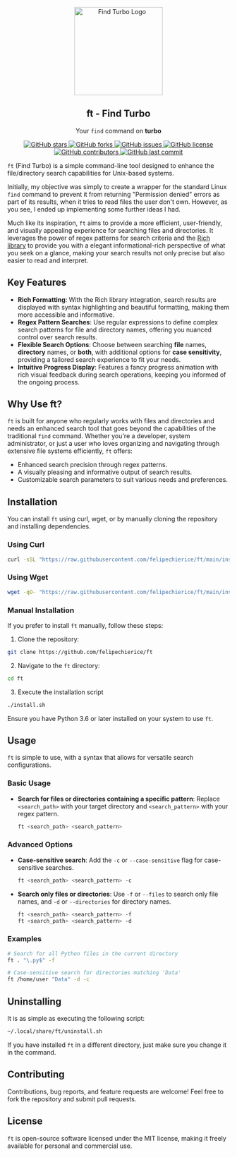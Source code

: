 <p align="center">
    <img width="200px" src="https://github.com/felipechierice/ft/blob/main/images/logo.png?raw=true" align="center" alt="Find Turbo Logo" />
    <h2 align="center">ft - Find Turbo</h2>
    <p align="center">Your <code>find</code> command on <strong>turbo</strong></p>
</p>

<p align="center">
    <a href="https://github.com/felipechierice/ft/stargazers">
        <img src="https://img.shields.io/github/stars/felipechierice/ft?style=social" alt="GitHub stars">
    </a>
    <a href="https://github.com/felipechierice/ft/network/members">
        <img src="https://img.shields.io/github/forks/felipechierice/ft?style=social" alt="GitHub forks">
    </a>
    <a href="https://github.com/felipechierice/ft/issues">
        <img src="https://img.shields.io/github/issues/felipechierice/ft" alt="GitHub issues">
    </a>
    <a href="https://github.com/felipechierice/ft/blob/main/LICENSE">
        <img src="https://img.shields.io/github/license/felipechierice/ft" alt="GitHub license">
    </a>
    <a href="https://github.com/felipechierice/ft/graphs/contributors">
        <img src="https://img.shields.io/github/contributors/felipechierice/ft" alt="GitHub contributors">
    </a>
    <a href="https://github.com/felipechierice/ft/commits/main">
        <img src="https://img.shields.io/github/last-commit/felipechierice/ft" alt="GitHub last commit">
    </a>
</p>

`ft` (Find Turbo) is a simple command-line tool designed to enhance the file/directory search capabilities for Unix-based systems.

Initially, my objective was simply to create a wrapper for the standard Linux `find` command to prevent it from returning "Permission denied" errors as part of its results, when it tries to read files the user don't own. However, as you see, I ended up implementing some further ideas I had.

Much like its inspiration, `ft` aims to provide a more efficient, user-friendly, and visually appealing experience for searching files and directories. It leverages the power of regex patterns for search criteria and the [Rich library](https://github.com/willmcgugan/rich) to provide you with a elegant informational-rich perspective of what you seek on a glance, making your search results not only precise but also easier to read and interpret.

## Key Features

- **Rich Formatting**: With the Rich library integration, search results are displayed with syntax highlighting and beautiful formatting, making them more accessible and informative.
- **Regex Pattern Searches**: Use regular expressions to define complex search patterns for file and directory names, offering you nuanced control over search results.
- **Flexible Search Options**: Choose between searching **file** names, **directory** names, or **both**, with additional options for **case sensitivity**, providing a tailored search experience to fit your needs.
- **Intuitive Progress Display**: Features a fancy progress animation with rich visual feedback during search operations, keeping you informed of the ongoing process.

## Why Use ft?

`ft` is built for anyone who regularly works with files and directories and needs an enhanced search tool that goes beyond the capabilities of the traditional `find` command. Whether you're a developer, system administrator, or just a user who loves organizing and navigating through extensive file systems efficiently, `ft` offers:

- Enhanced search precision through regex patterns.
- A visually pleasing and informative output of search results.
- Customizable search parameters to suit various needs and preferences.

## Installation

You can install `ft` using curl, wget, or by manually cloning the repository and installing dependencies. 

### Using Curl

```bash
curl -sSL "https://raw.githubusercontent.com/felipechierice/ft/main/install.sh" | bash -s -- --clone
```

### Using Wget

```bash
wget -qO- "https://raw.githubusercontent.com/felipechierice/ft/main/install.sh" | bash -s -- --clone
```

### Manual Installation

If you prefer to install `ft` manually, follow these steps:

1. Clone the repository:

```bash
git clone https://github.com/felipechierice/ft
```

2. Navigate to the `ft` directory:

```bash
cd ft
```

3. Execute the installation script

```bash
./install.sh
```

Ensure you have Python 3.6 or later installed on your system to use `ft`.

## Usage

`ft` is simple to use, with a syntax that allows for versatile search configurations.

### Basic Usage

- **Search for files or directories containing a specific pattern**: Replace `<search_path>` with your target directory and `<search_pattern>` with your regex pattern.

  ```bash
  ft <search_path> <search_pattern>
  ```

### Advanced Options

- **Case-sensitive search**: Add the `-c` or `--case-sensitive` flag for case-sensitive searches.
  
  ```bash
  ft <search_path> <search_pattern> -c
  ```

- **Search only files or directories**: Use `-f` or `--files` to search only file names, and `-d` or `--directories` for directory names.
  
  ```bash
  ft <search_path> <search_pattern> -f
  ft <search_path> <search_pattern> -d
  ```

### Examples

```bash
# Search for all Python files in the current directory
ft . "\.py$" -f

# Case-sensitive search for directories matching 'Data'
ft /home/user "Data" -d -c
```

## Uninstalling

It is as simple as executing the following script:

```bash
~/.local/share/ft/uninstall.sh
```

If you have installed `ft` in a different directory, just make sure you change it in the command.

## Contributing

Contributions, bug reports, and feature requests are welcome! Feel free to fork the repository and submit pull requests.

## License

`ft` is open-source software licensed under the MIT license, making it freely available for personal and commercial use.
